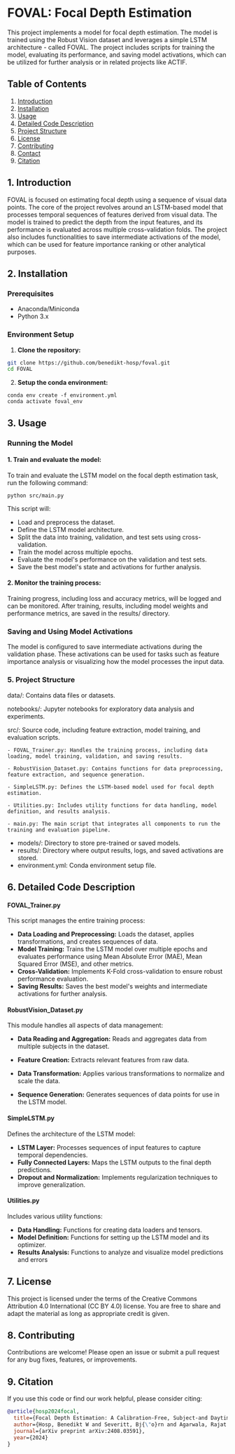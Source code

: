 # FOVAL: Focal Depth Estimation

This project implements a model for focal depth estimation. The model is trained using the Robust Vision dataset and leverages a simple LSTM architecture - called FOVAL.
 The project includes scripts for training the model, evaluating its performance, and saving model activations, which can be utilized for further analysis or in related projects like ACTIF.

## Table of Contents

1. [Introduction](#introduction)
2. [Installation](#installation)
3. [Usage](#usage)
4. [Detailed Code Description](#description)
5. [Project Structure](#project-structure)
6. [License](#license)
7. [Contributing](#contributing)
8. [Contact](#contact)
9. [Citation](#citation)

## 1. Introduction

FOVAL is focused on estimating focal depth using a sequence of visual data points. The core of the project revolves around an LSTM-based model that processes temporal sequences of features derived from visual data. The model is trained to predict the depth from the input features, and its performance is evaluated across multiple cross-validation folds. The project also includes functionalities to save intermediate activations of the model, which can be used for feature importance ranking or other analytical purposes.
## 2. Installation

### Prerequisites

- Anaconda/Miniconda
- Python 3.x

### Environment Setup

1. **Clone the repository:**

```bash
git clone https://github.com/benedikt-hosp/foval.git
cd FOVAL
```
   
2. **Setup the conda environment:**
```
conda env create -f environment.yml
conda activate foval_env
```
## 3. Usage
### Running the Model
#### 1. Train and evaluate the model:

To train and evaluate the LSTM model on the focal depth estimation task, run the following command:
```
python src/main.py
```
This script will:

- Load and preprocess the dataset.
- Define the LSTM model architecture.
- Split the data into training, validation, and test sets using cross-validation.
- Train the model across multiple epochs.
- Evaluate the model's performance on the validation and test sets.
- Save the best model's state and activations for further analysis.

#### 2. Monitor the training process:

Training progress, including loss and accuracy metrics, will be logged and can be monitored. After training, results, including model weights and performance metrics, are saved in the results/ directory.

### Saving and Using Model Activations
The model is configured to save intermediate activations during the validation phase. These activations can be used for tasks such as feature importance analysis or visualizing how the model processes the input data.

### 5. Project Structure
data/: Contains data files or datasets.

notebooks/: Jupyter notebooks for exploratory data analysis and experiments.

src/: Source code, including feature extraction, model training, and evaluation scripts.

	- FOVAL_Trainer.py: Handles the training process, including data loading, model training, validation, and saving results.

	- RobustVision_Dataset.py: Contains functions for data preprocessing, feature extraction, and sequence generation.

	- SimpleLSTM.py: Defines the LSTM-based model used for focal depth estimation.

	- Utilities.py: Includes utility functions for data handling, model definition, and results analysis.

	- main.py: The main script that integrates all components to run the training and evaluation pipeline.
- models/: Directory to store pre-trained or saved models.
- results/: Directory where output results, logs, and saved activations are stored.
- environment.yml: Conda environment setup file.

## 6. Detailed Code Description
#### FOVAL_Trainer.py
This script manages the entire training process:

- **Data Loading and Preprocessing:** Loads the dataset, applies transformations, and creates sequences of data.
- **Model Training:** Trains the LSTM model over multiple epochs and evaluates performance using Mean Absolute Error (MAE), Mean Squared Error (MSE), and other metrics.
- **Cross-Validation:** Implements K-Fold cross-validation to ensure robust performance evaluation.
- **Saving Results:** Saves the best model's weights and intermediate activations for further analysis.
#### RobustVision_Dataset.py
This module handles all aspects of data management:

- **Data Reading and Aggregation:** Reads and aggregates data from multiple subjects in the dataset.

- **Feature Creation:** Extracts relevant features from raw data.

- **Data Transformation:** Applies various transformations to normalize and scale the data.

- **Sequence Generation:** Generates sequences of data points for use in the LSTM model.

#### SimpleLSTM.py
Defines the architecture of the LSTM model:

- **LSTM Layer:** Processes sequences of input features to capture temporal dependencies.
- **Fully Connected Layers:** Maps the LSTM outputs to the final depth predictions.
- **Dropout and Normalization:** Implements regularization techniques to improve generalization.

#### Utilities.py
Includes various utility functions:

- **Data Handling:** Functions for creating data loaders and tensors.
- **Model Definition:** Functions for setting up the LSTM model and its optimizer.
- **Results Analysis:** Functions to analyze and visualize model predictions and errors

## 7. License
This project is licensed under the terms of the Creative Commons Attribution 4.0 International (CC BY 4.0) license. You are free to share and adapt the material as long as appropriate credit is given.

## 8. Contributing
Contributions are welcome! Please open an issue or submit a pull request for any bug fixes, features, or improvements.




## 9. Citation

If you use this code or find our work helpful, please consider citing:

```bibtex
@article{hosp2024focal,
  title={Focal Depth Estimation: A Calibration-Free, Subject-and Daytime Invariant Approach},
  author={Hosp, Benedikt W and Severitt, Bj{\"o}rn and Agarwala, Rajat and Rusak, Evgenia and Sauer, Yannick and Wahl, Siegfried},
  journal={arXiv preprint arXiv:2408.03591},
  year={2024}
}